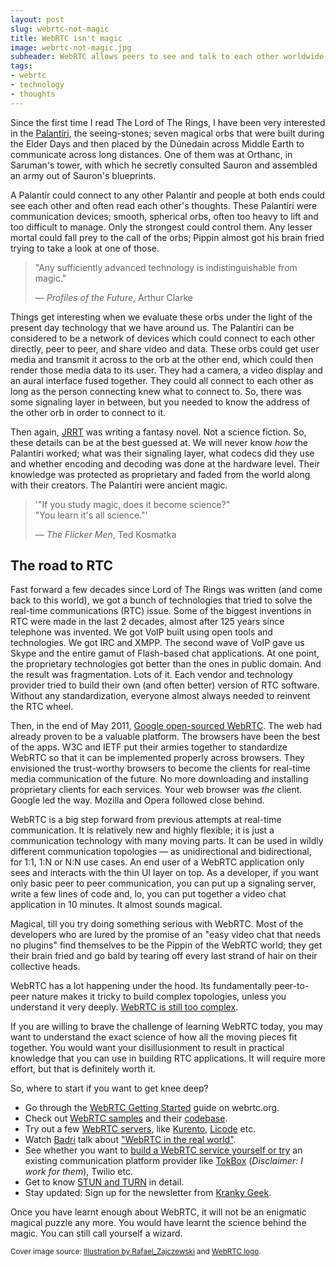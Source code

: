 ```yaml
---
layout: post
slug: webrtc-not-magic
title: WebRTC isn't magic
image: webrtc-not-magic.jpg
subheader: WebRTC allows peers to see and talk to each other worldwide in real-time. It can look and sound like magic at the outset, till you learn to wield it.
tags:
- webrtc
- technology
- thoughts
---
```


Since the first time I read The Lord of The Rings, I have been very interested in the [Palantíri](http://lotr.wikia.com/wiki/Palant%C3%ADri), the seeing-stones; seven magical orbs that were built during the Elder Days and then placed by the Dúnedain across Middle Earth to communicate across long distances. One of them was at Orthanc, in Saruman's tower, with which he secretly consulted Sauron and assembled an army out of Sauron's blueprints.

A Palantír could connect to any other Palantír and people at both ends could see each other and often read each other's thoughts.  These Palantíri were communication devices; smooth, spherical orbs, often too heavy to lift and too difficult to manage. Only the strongest could control them. Any lesser mortal could fall prey to the call of the orbs; Pippin almost got his brain fried trying to take a look at one of those.

> "Any sufficiently advanced technology is indistinguishable from magic."
>
> &mdash; *Profiles of the Future*, Arthur Clarke

Things get interesting when we evaluate these orbs under the light of the present day technology that we have around us. The Palantíri can be considered to be a network of devices which could connect to each other directly, peer to peer, and share video and data. These orbs could get user media and transmit it across to the orb at the other end, which could then render those media data to its user. They had a camera, a video display and an aural interface fused together. They could all connect to each other as long as the person connecting knew what to connect to. So, there was some signaling layer in between, but you needed to know the address of the other orb in order to connect to it.

Then again, [JRRT](https://en.wikipedia.org/wiki/J._R._R._Tolkien) was writing a fantasy novel. Not a science fiction. So, these details can be at the best guessed at. We will never know *how* the Palantíri worked; what was their signaling layer, what codecs did they use and whether encoding and decoding was done at the hardware level. Their knowledge was protected as proprietary and faded from the world along with their creators. The Palantíri were ancient magic.

> '"If you study magic, does it become science?"<br> "You learn it's all science."'
>
> &mdash; *The Flicker Men*, Ted Kosmatka

## The road to RTC

Fast forward a few decades since Lord of The Rings was written (and come back to this world), we got a bunch of technologies that tried to solve the real-time communications (RTC) issue. Some of the biggest inventions in RTC were made in the last 2 decades, almost after 125 years since telephone was invented. We got VoIP built using open tools and technologies. We got IRC and XMPP. The second wave of VoIP gave us Skype and the entire gamut of Flash-based chat applications. At one point, the proprietary technologies got better than the ones in public domain. And the result was fragmentation. Lots of it. Each vendor and technology provider tried to build their own (and often better) version of RTC software. Without any standardization, everyone almost always needed to reinvent the RTC wheel.

Then, in the end of May 2011, [Google open-sourced WebRTC](http://lists.w3.org/Archives/Public/public-webrtc/2011May/0022.html). The web had already proven to be a valuable platform. The browsers have been the best of the apps. W3C and IETF put their armies together to standardize WebRTC so that it can be implemented properly across browsers. They envisioned the trust-worthy browsers to become the clients for real-time media communication of the future. No more downloading and installing proprietary clients for each services. Your web browser was *the* client. Google led the way. Mozilla and Opera followed close behind.

WebRTC is a big step forward from previous attempts at real-time communication. It is relatively new and highly flexible; it is just a  communication technology with many moving parts. It can be used in wildly different communication topologies &mdash; as unidirectional and bidirectional, for 1:1, 1:N or N:N use cases. An end user of a WebRTC application only sees and interacts with the thin UI layer on top. As a developer, if you want only basic peer to peer communication, you can put up a signaling server, write a few lines of code and, lo, you can put together a video chat application in 10 minutes. It almost sounds magical.

Magical, till you try doing something serious with WebRTC. Most of the developers who are lured by the promise of an "easy video chat that needs no plugins" find themselves to be the Pippin of the WebRTC world; they get their brain fried and go bald by tearing off every last strand of hair on their collective heads.

WebRTC has a lot happening under the hood. Its fundamentally peer-to-peer nature makes it tricky to build complex topologies, unless you understand it very deeply. [WebRTC is still too complex](https://www.chriskranky.com/how-to-simplify-webrtc/).

If you are willing to brave the challenge of learning WebRTC today, you may want to understand the exact science of how all the moving pieces fit together. You would want your disillusionment to result in practical knowledge that you can use in building RTC applications. It will require more effort, but that is definitely worth it.

So, where to start if you want to get knee deep?

- Go through the [WebRTC Getting Started](https://webrtc.org/start/) guide on webrtc.org.
- Check out [WebRTC samples](https://webrtc.github.io/samples/) and their [codebase](https://github.com/webrtc/samples/).
- Try out a few [WebRTC servers](http://webrtcbydralex.com/index.php/2016/12/13/overview-of-webrtc-media-servers/), like [Kurento](http://www.kurento.org/), [Licode](http://lynckia.com/licode/) etc.
- Watch [Badri](https://twitter.com/baddn) talk about ["WebRTC in the real world"](https://www.youtube.com/watch?v=rb46OzNB1k4).
- See whether you want to [build a WebRTC service yourself or try](https://www.chriskranky.com/build-vs-buy-your-webrtc-services/) an existing communication platform provider like [TokBox](https://tokbox.com) (*Disclaimer: I work for them*), Twilio etc.
- Get to know [STUN and TURN](https://www.html5rocks.com/en/tutorials/webrtc/infrastructure/) in detail.
- Stay updated: Sign up for the newsletter from [Kranky Geek](https://www.krankygeek.com/).

Once you have learnt enough about WebRTC, it will not be an enigmatic magical puzzle any more. You would have learnt the science behind the magic. You can still call yourself a wizard.

<p class="meta"><small>Cover image source: <a href="https://pixabay.com/en/hands-sphere-light-fingers-magic-1835994/">Illustration by Rafael_Zajczewski</a> and <a href="https://webrtc.org/press/">WebRTC logo</a>.</small></p>

